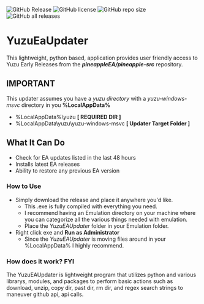 ![GitHub Release](https://img.shields.io/github/v/release/ib4error/YuzuEAUpdater?style=for-the-badge)
![GitHub license](https://img.shields.io/github/license/ib4error/YuzuEAUpdater?style=for-the-badge)
![GitHub repo size](https://img.shields.io/github/repo-size/ib4error/YuzuEAUpdater?style=for-the-badge)
![GitHub all releases](https://img.shields.io/github/downloads/ib4error/YuzuEAUpdater/total?style=for-the-badge)

# YuzuEaUpdater
This lightweight, python based, application provides user friendly access to Yuzu Early Releases from the _**pineappleEA/pineapple-src**_ repository. 

## IMPORTANT
This updater assumes you have a _yuzu directory_ with a _yuzu-windows-msvc_ directory in you **%LocalAppData%**
+ %LocalAppData%\yuzu **[ REQUIRED DIR ]**
+ %LocalAppData\yuzu\yuzu-windows-msvc **[ Updater Target Folder ]**

## What It Can Do
+ Check for EA updates listed in the last 48 hours
+ Installs latest EA releases
+ Ability to restore any previous EA version

### How to Use

+ Simply download the release and place it anywhere you'd like.
  + This .exe is fully compiled with everything you need.
  + I recommend having an Emulation directory on your machine where you can categorize all the various things needed with emulation.
  +  Place the _YuzuEAUpdater_ folder in your Emulation folder.
+ Right click exe and **Run as Administrator**
  + Since the _YuzuEAUpdater_ is moving files around in your %LocalAppData% I highly recommend.

### How does it work? FYI
The YuzuEAUpdater is lightweight program that utilizes python and various librarys, modules, and packages to perform basic actions such as download, unzip, copy dir, past dir, rm dir, and regex search strings to maneuver github api, api calls.

